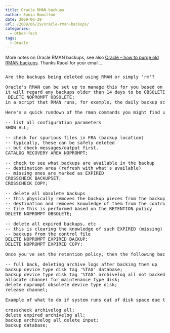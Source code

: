 ```yaml
---
title: Oracle RMAN backups
author: Sonia Hamilton
date: 2009-06-29
url: /2009/06/29/oracle-rman-backups/
categories:
  - Other-Tech
tags:
  - Oracle
---
```

More notes on Oracle RMAN backups, see also [Oracle – how to purge old RMAN backups][1]. Thanks Raoul for your email&#8230;

<pre><pre>Are the backups being deleted using RMAN or simply 'rm'?

Oracle's RMAN can be set up to manage this for you based on RETENTION POLICY.  Eg, set retention policy to recovery window of 14 days and
it will regard any backups older than 14 days to be OBSOLETE. Obsolete backups can be removed regularly using this:
 DELETE NOPROMPT OBSOLETE;
in a script that RMAN runs, for example, the daily backup script.

Here's a quick rundown of the rman commands you might find useful:

-- list all configuration parameters
SHOW ALL;

-- check for spurious files in FRA (backup location)
-- typically, these can be safely deleted
-- but check messages/output first.
CATALOG RECOVERY AREA NOPROMPT;

-- check to see what backups are available in the backup
-- destination area (refresh with what's available)
-- missing ones are marked as EXPIRED
CROSSCHECK BACKUPSET;
CROSSCHECK COPY;

-- delete all obsolete backups
-- this physically removes the backup pieces from the backup
-- destination and removes knowledge of them from the control
-- file this is performed based on the RETENTION policy
DELETE NOPROMPT OBSOLETE;

-- delete all expired backups, etc
-- this is clearing the knowledge of such EXPIRED (missing)
-- backups from the control file
DELETE NOPROMPT EXPIRED BACKUP;
DELETE NOPROMPT EXPIRED COPY;

Once you've set the retention policy, then the following backup script (or one like it) will remove old backups automatically.

-- full back, deleting archive logs after backing them up
backup device type disk tag '%TAG' database;
backup device type disk tag '%TAG' archivelog all not backed up delete all input;
allocate channel for maintenance type disk;
delete noprompt obsolete device type disk;
release channel;

Example of what to do if system runs out of disk space due to archive logs:

crosscheck archivelog all;
delete expired archivelog all;
backup archivelog all delete input;
backup database;</pre>

 [1]: http://blog.snowfrog.net/2008/12/18/oracle-how-to-purge-old-rman-backups/
